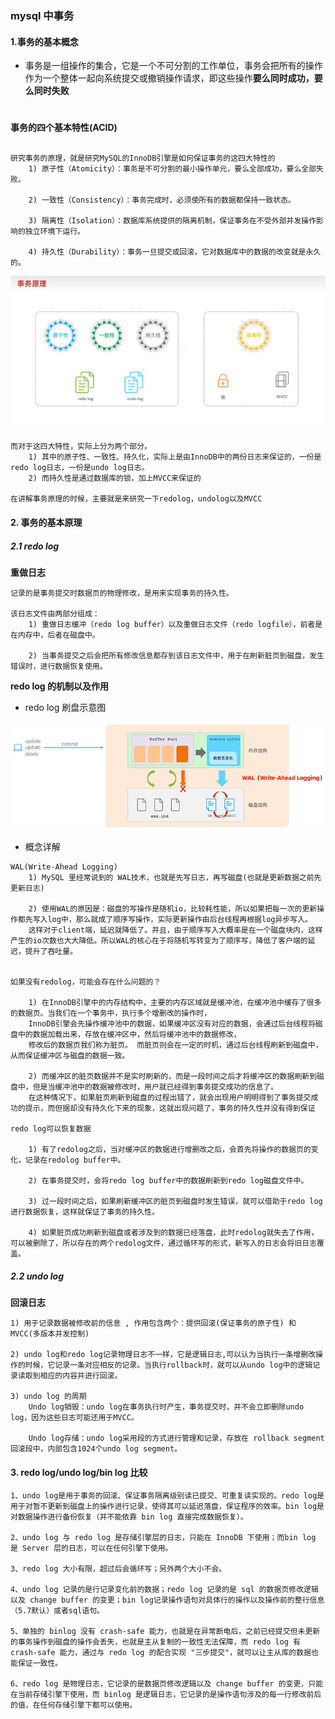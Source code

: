 ### mysql 中事务

#### 1.事务的基本概念

- 事务是一组操作的集合，它是一个不可分割的工作单位，事务会把所有的操作作为一个整体一起向系统提交或撤销操作请求，即这些操作**要么同时成功，要么同时失败**

<h1></h1>

**事务的四个基本特性(ACID)**

```text

研究事务的原理，就是研究MySQL的InnoDB引擎是如何保证事务的这四大特性的
    1) 原子性（Atomicity）：事务是不可分割的最小操作单元，要么全部成功，要么全部失败。

    2) 一致性（Consistency）：事务完成时，必须使所有的数据都保持一致状态。

    3) 隔离性（Isolation）：数据库系统提供的隔离机制，保证事务在不受外部并发操作影响的独立环境下运行。

    4) 持久性（Durability）：事务一旦提交或回滚，它对数据库中的数据的改变就是永久的。
```

![image](./image/%E4%BA%8B%E5%8A%A1%E7%9A%84%E5%9B%9B%E4%B8%AA%E7%89%B9%E6%80%A7.png)

```text
而对于这四大特性，实际上分为两个部分。 
    1) 其中的原子性、一致性、持久化，实际上是由InnoDB中的两份日志来保证的，一份是redo log日志，一份是undo log日志。 
    2) 而持久性是通过数据库的锁，加上MVCC来保证的

在讲解事务原理的时候，主要就是来研究一下redolog，undolog以及MVCC
```

#### 2. 事务的基本原理

##### 2.1 redo log

**重做日志**
```text
记录的是事务提交时数据页的物理修改，是用来实现事务的持久性。

该日志文件由两部分组成：
    1) 重做日志缓冲（redo log buffer）以及重做日志文件（redo logfile），前者是在内存中，后者在磁盘中。
    
    2) 当事务提交之后会把所有修改信息都存到该日志文件中，用于在刷新脏页到磁盘，发生错误时，进行数据恢复使用。
```

**redo log 的机制以及作用**
- redo log 刷盘示意图

![image](./image/read%20log.png)

- 概念详解
```text
WAL(Write-Ahead Logging)
    1) MySQL 里经常说到的 WAL技术，也就是先写日志，再写磁盘(也就是更新数据之前先更新日志)

    2) 使用WAL的原因是：磁盘的写操作是随机io，比较耗性能，所以如果把每一次的更新操作都先写入log中，那么就成了顺序写操作，实际更新操作由后台线程再根据log异步写入。
    这样对于client端，延迟就降低了。并且，由于顺序写入大概率是在一个磁盘块内，这样产生的io次数也大大降低。所以WAL的核心在于将随机写转变为了顺序写，降低了客户端的延迟，提升了吞吐量。


如果没有redolog，可能会存在什么问题的？

    1) 在InnoDB引擎中的内存结构中，主要的内存区域就是缓冲池，在缓冲池中缓存了很多的数据页。当我们在一个事务中，执行多个增删改的操作时，
    InnoDB引擎会先操作缓冲池中的数据，如果缓冲区没有对应的数据，会通过后台线程将磁盘中的数据加载出来，存放在缓冲区中，然后将缓冲池中的数据修改，
    修改后的数据页我们称为脏页。 而脏页则会在一定的时机，通过后台线程刷新到磁盘中，从而保证缓冲区与磁盘的数据一致。

    2) 而缓冲区的脏页数据并不是实时刷新的，而是一段时间之后才将缓冲区的数据刷新到磁盘中，但是当缓冲池中的数据被修改时，用户就已经得到事务提交成功的信息了。
    在这种情况下，如果脏页刷新到磁盘的过程出错了，就会出现用户明明得到了事务提交成功的提示，而但据却没有持久化下来的现象，这就出现问题了，事务的持久性并没有得到保证

redo log可以恢复数据
    
    1) 有了redolog之后，当对缓冲区的数据进行增删改之后，会首先将操作的数据页的变化，记录在redolog buffer中。
    
    2) 在事务提交时，会将redo log buffer中的数据刷新到redo log磁盘文件中。
    
    3) 过一段时间之后，如果刷新缓冲区的脏页到磁盘时发生错误，就可以借助于redo log进行数据恢复，这样就保证了事务的持久性。
    
    4) 如果脏页成功刷新到磁盘或者涉及到的数据已经落盘，此时redolog就失去了作用，可以被删除了，所以存在的两个redolog文件，通过循环写的形式，新写入的日志会将旧日志覆盖。
```
##### 2.2 undo log
**回滚日志**
```text
1) 用于记录数据被修改前的信息 , 作用包含两个：提供回滚(保证事务的原子性) 和MVCC(多版本并发控制)

2) undo log和redo log记录物理日志不一样，它是逻辑日志,可以认为当执行一条增删改操作的时候，它记录一条对应相反的记录。当执行rollback时，就可以从undo log中的逻辑记录读取到相应的内容并进行回滚。

3) undo log 的周期
    Undo log销毁：undo log在事务执行时产生，事务提交时，并不会立即删除undo log，因为这些日志可能还用于MVCC。

    Undo log存储：undo log采用段的方式进行管理和记录，存放在 rollback segment回滚段中，内部包含1024个undo log segment。
```


#### 3. redo log/undo log/bin log 比较

```text
1、undo log是用于事务的回滚、保证事务隔离级别读已提交、可重复读实现的。redo log是用于对暂不更新到磁盘上的操作进行记录，使得其可以延迟落盘，保证程序的效率。bin log是对数据操作进行备份恢复（并不能依靠 bin log 直接完成数据恢复）。

2、undo log 与 redo log 是存储引擎层的日志，只能在 InnoDB 下使用；而bin log 是 Server 层的日志，可以在任何引擎下使用。

3、redo log 大小有限，超过后会循环写；另外两个大小不会。

4、undo log 记录的是行记录变化前的数据；redo log 记录的是 sql 的数据页修改逻辑以及 change buffer 的变更；bin log记录操作语句对具体行的操作以及操作前的整行信息（5.7默认）或者sql语句。

5、单独的 binlog 没有 crash-safe 能力，也就是在异常断电后，之前已经提交但未更新的事务操作到磁盘的操作会丢失，也就是主从复制的一致性无法保障，而 redo log 有 crash-safe 能力，通过与 redo log 的配合实现 "三步提交"，就可以让主从库的数据也能保证一致性。

6、redo log 是物理日志，它记录的是数据页修改逻辑以及 change buffer 的变更，只能在当前存储引擎下使用，而 binlog 是逻辑日志，它记录的是操作语句涉及的每一行修改前后的值，在任何存储引擎下都可以使用。

```